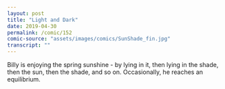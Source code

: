 ```yaml
---
layout: post
title: "Light and Dark"
date: 2019-04-30
permalink: /comic/152
comic-source: "assets/images/comics/SunShade_fin.jpg"
transcript: ""
---
```


Billy is enjoying the spring sunshine - by lying in it, then lying in the shade, then the sun, then the shade, and so on. Occasionally, he reaches an equilibrium.
